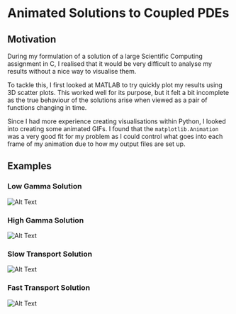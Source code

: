 # Animated Solutions to Coupled PDEs

## Motivation

During my formulation of a solution of a large Scientific Computing assignment in C, I realised that it would be very difficult to analyse my results without a nice way to visualise them. 

To tackle this, I first looked at MATLAB to try quickly plot my results using 3D scatter plots. This worked well for its purpose, but it felt a bit incomplete as the true behaviour of the solutions arise when viewed as a pair of functions changing in time. 

Since I had more experience creating visualisations within Python, I looked into creating some animated GIFs. I found that the `matplotlib.Animation` was a very good fit for my problem as I could control what goes into each frame of my animation due to how my output files are set up.

## Examples

### Low Gamma Solution
![Alt Text](https://github.com/Timo-Asif/Animated-PDEs/blob/main/Low%20Gamma.gif?raw=true)

### High Gamma Solution
![Alt Text](https://github.com/Timo-Asif/Animated-PDEs/blob/main/High%20Gamma.gif?raw=true)

### Slow Transport Solution
![Alt Text](https://github.com/Timo-Asif/Animated-PDEs/blob/main/Slow%20Transport.gif?raw=true)

### Fast Transport Solution
![Alt Text](https://github.com/Timo-Asif/Animated-PDEs/blob/main/Fast%20Transport.gif?raw=true)

